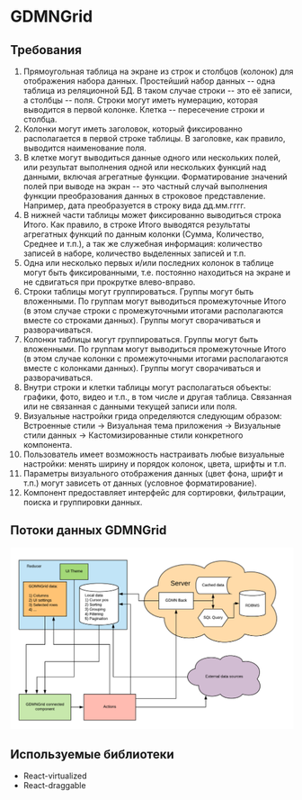 # GDMNGrid

## Требования

1. Прямоугольная таблица на экране из строк и столбцов (колонок) для отображения набора данных. Простейший набор данных -- одна таблица из реляционной БД. В таком случае строки -- это её записи, а столбцы -- поля. Строки могут иметь нумерацию, которая выводится в первой колонке. Клетка -- пересечение строки и столбца.
1. Колонки могут иметь заголовок, который фиксированно располагается в первой строке таблицы. В заголовке, как правило, выводится наименование поля.
1. В клетке могут выводиться данные одного или нескольких полей, или результат выполнения одной или нескольких функций над данными, включая агрегатные функции. Форматирование значений полей при выводе на экран -- это частный случай выполнения функции преобразования данных в строковое представление. Например, дата преобразуется в строку вида дд.мм.гггг.
1. В нижней части таблицы может фиксированно выводиться строка Итого. Как правило, в строке Итого выводятся результаты агрегатных функций по данным колонки (Сумма, Количество, Среднее и т.п.), а так же служебная информация: количество записей в наборе, количество выделенных записей и т.п.
1. Одна или несколько первых и/или последних колонок в таблице могут быть фиксированными, т.е. постоянно находиться на экране и не сдвигаться при прокрутке влево-вправо. 
1. Строки таблицы могут группироваться. Группы могут быть вложенными. По группам могут выводиться промежуточные Итого (в этом случае строки с промежуточными итогами располагаются вместе со строками данных). Группы могут сворачиваться и разворачиваться. 
1. Колонки таблицы могут группироваться. Группы могут быть вложенными. По группам могут выводиться промежуточные Итого (в этом случае колонки с промежуточными итогами располагаются вместе с колонками данных). Группы могут сворачиваться и разворачиваться. 
1. Внутри строки и клетки таблицы могут располагаться объекты: графики, фото, видео и т.п., в том числе и другая таблица. Связанная или не связанная с данными текущей записи или поля.
1. Визуальные настройки грида определяются следующим образом: Встроенные стили → Визуальная тема приложения → Визуальные стили данных → Кастомизированные стили конкретного компонента.
1. Пользователь имеет возможность настраивать любые визуальные настройки: менять ширину и порядок колонок, цвета, шрифты и т.п.
1. Параметры визуального отображения данных (цвет фона, шрифт и т.п.) могут зависеть от данных (условное форматирование).
1. Компонент предоставляет интерфейс для сортировки, фильтрации, поиска и группировки данных.

## Потоки данных GDMNGrid

![](todo0003.grid_data_flows.png)

## Используемые библиотеки

* React-virtualized
* React-draggable
